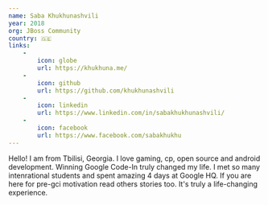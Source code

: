 ```yaml
---
name: Saba Khukhunashvili
year: 2018
org: JBoss Community
country: 🇬🇪
links:
    -
        icon: globe
        url: https://khukhuna.me/
    -
        icon: github
        url: https://github.com/khukhunashvili
    -
        icon: linkedin
        url: https://www.linkedin.com/in/sabakhukhunashvili/
    -
        icon: facebook
        url: https://www.facebook.com/sabakhukhu
---
```

Hello! I am from Tbilisi, Georgia. I love gaming, cp, open source and android development. Winning Google Code-In truly changed my life. I met so many intenrational students and spent amazing 4 days at Google HQ. If you are here for pre-gci motivation read others stories too. It's truly a life-changing experience.
